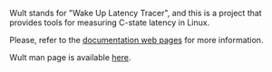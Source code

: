 <!--
-*- coding: utf-8 -*-
vim: ts=4 sw=4 tw=100 et ai si

Copyright (C) 2019-2021 Intel, Inc.
SPDX-License-Identifier: BSD-3-Clause

Author: Artem Bityutskiy <artem.bityutskiy@linux.intel.com>
-->

Wult stands for "Wake Up Latency Tracer", and this is a project that provides tools for measuring
C-state latency in Linux.

Please, refer to the [documentation web pages](https://intel.github.io/wult) for more information.

Wult man page is available [here](docs/wult-man.rst).
